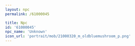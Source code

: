 ```yaml
---
layout: npc
permalink: /61000045

title: Npc
id: '61000045'
npc_name: 'Unknown'
icon_url: 'portrait/mob/21000320_m_oldbluemushroom_p.png'
---
```

